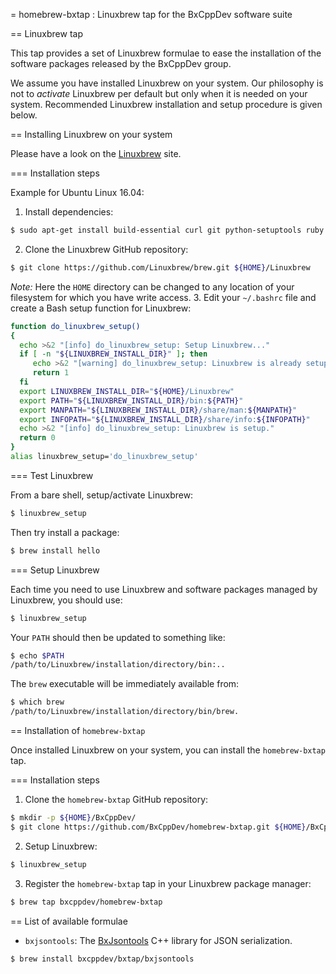 = homebrew-bxtap : Linuxbrew tap for the BxCppDev software suite

== Linuxbrew tap

This tap provides a set of Linuxbrew formulae to ease the installation
of the software packages released by the BxCppDev group.

We assume you have installed Linuxbrew on your system. Our philosophy is
not to *activate* Linuxbrew per default but only when it is needed on your
system. Recommended Linuxbrew installation and setup procedure is given below.


== Installing Linuxbrew on your system

Please have a look on  the [Linuxbrew](http://linuxbrew.sh/) site.

=== Installation steps

Example for Ubuntu Linux 16.04:

1. Install dependencies:
```sh
$ sudo apt-get install build-essential curl git python-setuptools ruby
```
2. Clone the Linuxbrew GitHub repository:
```sh
$ git clone https://github.com/Linuxbrew/brew.git ${HOME}/Linuxbrew
```
  *Note:* Here the ``HOME`` directory can be changed to any location of your filesystem for which you have write access.
3. Edit your ``~/.bashrc`` file and create a Bash setup function
   for Linuxbrew:
```sh
function do_linuxbrew_setup()
{
  echo >&2 "[info] do_linuxbrew_setup: Setup Linuxbrew..."
  if [ -n "${LINUXBREW_INSTALL_DIR}" ]; then
     echo >&2 "[warning] do_linuxbrew_setup: Linuxbrew is already setup!"
     return 1
  fi
  export LINUXBREW_INSTALL_DIR="${HOME}/Linuxbrew"
  export PATH="${LINUXBREW_INSTALL_DIR}/bin:${PATH}"
  export MANPATH="${LINUXBREW_INSTALL_DIR}/share/man:${MANPATH}"
  export INFOPATH="${LINUXBREW_INSTALL_DIR}/share/info:${INFOPATH}"
  echo >&2 "[info] do_linuxbrew_setup: Linuxbrew is setup."
  return 0
}
alias linuxbrew_setup='do_linuxbrew_setup'
```

=== Test Linuxbrew

From a bare shell, setup/activate Linuxbrew:
```sh
$ linuxbrew_setup
```

Then try install a package:
```sh
$ brew install hello
```

=== Setup Linuxbrew

Each time you need to use Linuxbrew and software packages managed by Linuxbrew, you
should use:
```sh
$ linuxbrew_setup
```
Your ``PATH`` should then be updated to something like:
```sh
$ echo $PATH
/path/to/Linuxbrew/installation/directory/bin:..
```
The ``brew`` executable will be immediately available from:
```sh
$ which brew
/path/to/Linuxbrew/installation/directory/bin/brew.
```

== Installation of ``homebrew-bxtap``

Once installed Linuxbrew on your system, you can install the ``homebrew-bxtap`` tap.

=== Installation steps

1. Clone the ``homebrew-bxtap`` GitHub repository:
```sh
$ mkdir -p ${HOME}/BxCppDev/
$ git clone https://github.com/BxCppDev/homebrew-bxtap.git ${HOME}/BxCppDev/homebrew-bxtap/
```
2. Setup Linuxbrew:
```sh
$ linuxbrew_setup
```
3. Register the ``homebrew-bxtap`` tap in your Linuxbrew package manager:
```sh
$ brew tap bxcppdev/homebrew-bxtap
```

== List of available formulae

* ``bxjsontools``: The [BxJsontools](https://github.com/BxCppDev/bxjsontools/) C++ library for JSON serialization.
```sh
$ brew install bxcppdev/bxtap/bxjsontools
```
